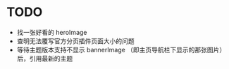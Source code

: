 # TODO

- 找一张好看的 heroImage
- 查明无法覆写官方分页插件页面大小的问题
- 等待主题版本支持不显示 bannerImage （即主页导航栏下显示的那张图片）后，引用最新的主题
